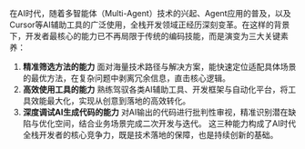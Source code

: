 在AI时代，随着多智能体（Multi-Agent）技术的兴起、Agent应用的普及，以及Cursor等AI辅助工具的广泛使用，全栈开发领域正经历深刻变革。在这样的背景下，开发者最核心的能力已不再局限于传统的编码技能，而是演变为三大关键素养：

1. **精准筛选方法的能力** 
   面对海量技术路径与解决方案，能快速定位适配具体场景的最优方法，在复杂问题中剥离冗余信息，直击核心逻辑。
2. **高效使用工具的能力** 
   熟练驾驭各类AI辅助工具、开发框架与自动化平台，将工具效能最大化，实现从创意到落地的高效转化。
3. **深度调试AI生成代码的能力** 
   对AI输出的代码进行批判性审视，精准识别潜在缺陷与优化空间，结合业务场景完成二次开发与迭代。
   这三种能力构成了AI时代全栈开发者的核心竞争力，既是技术落地的保障，也是持续创新的基础。
